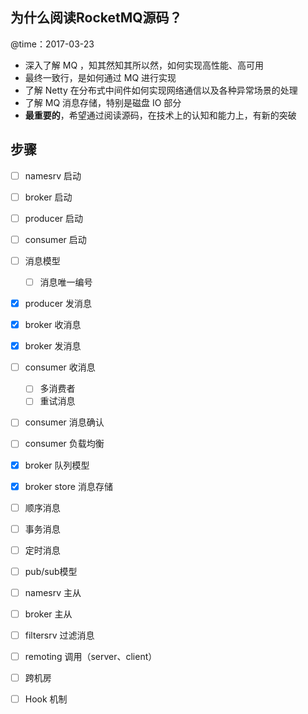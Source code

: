 ## 为什么阅读RocketMQ源码？

@time：2017-03-23

* 深入了解 MQ ，知其然知其所以然，如何实现高性能、高可用
* 最终一致行，是如何通过 MQ 进行实现
* 了解 Netty 在分布式中间件如何实现网络通信以及各种异常场景的处理
* 了解 MQ 消息存储，特别是磁盘 IO 部分
* **最重要的**，希望通过阅读源码，在技术上的认知和能力上，有新的突破

## 步骤

- [ ] namesrv 启动
- [ ] broker 启动
- [ ] producer 启动
- [ ] consumer 启动
- [ ] 消息模型
    - [ ] 消息唯一编号
- [x] producer 发消息
- [x] broker 收消息
- [x] broker 发消息
- [ ] consumer 收消息
    - [ ] 多消费者
    - [ ] 重试消息
- [ ] consumer 消息确认
- [ ] consumer 负载均衡
- [x] broker 队列模型
- [x] broker store 消息存储
- [ ] 顺序消息
- [ ] 事务消息
- [ ] 定时消息
- [ ] pub/sub模型
- [ ] namesrv 主从
- [ ] broker 主从 
- [ ] filtersrv 过滤消息
- [ ] remoting 调用（server、client）
- [ ] 跨机房
- [ ] Hook 机制

